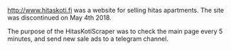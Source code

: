 http://www.hitaskoti.fi was a website for selling hitas apartments. The site was discontinued on May 4th 2018.

The purpose of the HitasKotiScraper was to check the main page every 5 minutes, and send new sale ads to a telegram channel. 
